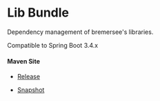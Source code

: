 # Lib Bundle

Dependency management of bremersee's libraries.

Compatible to Spring Boot 3.4.x

#### Maven Site

- [Release](https://bremersee.github.io/lib-bundle/index.html)

- [Snapshot](https://nexus.bremersee.org/repository/maven-sites/lib-bundle/0.2.0-SNAPSHOT/index.html)

